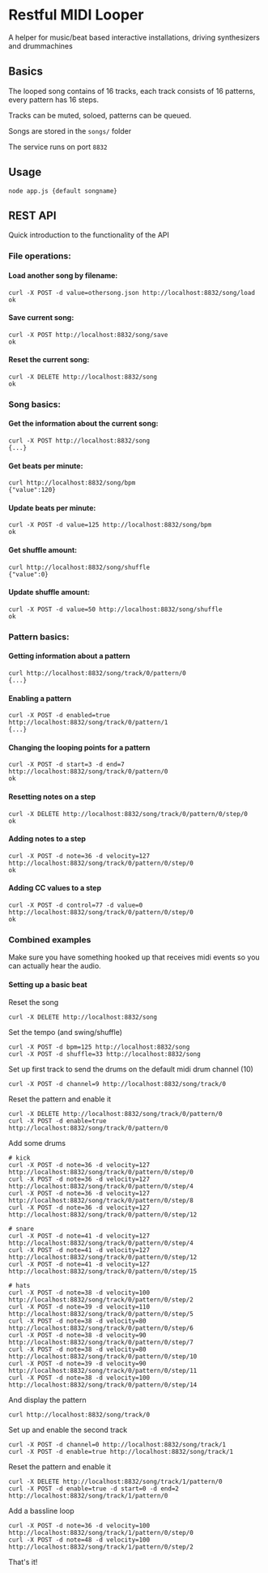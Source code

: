 Restful MIDI Looper
===================

A helper for music/beat based interactive installations, driving synthesizers and drummachines


Basics
------

The looped song contains of 16 tracks, each track consists of 16 patterns, every pattern has 16 steps.

Tracks can be muted, soloed, patterns can be queued.

Songs are stored in the `songs/` folder

The service runs on port `8832`


Usage
-----

`node app.js {default songname}`


REST API
--------

Quick introduction to the functionality of the API


### File operations:

#### Load another song by filename:

	curl -X POST -d value=othersong.json http://localhost:8832/song/load
	ok

#### Save current song:

	curl -X POST http://localhost:8832/song/save
	ok

#### Reset the current song:

	curl -X DELETE http://localhost:8832/song
	ok


### Song basics:

#### Get the information about the current song:

	curl -X POST http://localhost:8832/song
	{...}

#### Get beats per minute:

	curl http://localhost:8832/song/bpm
	{"value":120}

#### Update beats per minute:

	curl -X POST -d value=125 http://localhost:8832/song/bpm
	ok

#### Get shuffle amount:

	curl http://localhost:8832/song/shuffle
	{"value":0}

#### Update shuffle amount:

	curl -X POST -d value=50 http://localhost:8832/song/shuffle
	ok


### Pattern basics:

#### Getting information about a pattern

	curl http://localhost:8832/song/track/0/pattern/0
	{...}

#### Enabling a pattern

	curl -X POST -d enabled=true http://localhost:8832/song/track/0/pattern/1
	{...}

#### Changing the looping points for a pattern

	curl -X POST -d start=3 -d end=7 http://localhost:8832/song/track/0/pattern/0
	ok

#### Resetting notes on a step

	curl -X DELETE http://localhost:8832/song/track/0/pattern/0/step/0
	ok

#### Adding notes to a step

	curl -X POST -d note=36 -d velocity=127 http://localhost:8832/song/track/0/pattern/0/step/0
	ok

#### Adding CC values to a step

	curl -X POST -d control=77 -d value=0 http://localhost:8832/song/track/0/pattern/0/step/0
	ok


### Combined examples

Make sure you have something hooked up that receives midi events so you can actually hear the audio.


#### Setting up a basic beat

Reset the song

	curl -X DELETE http://localhost:8832/song

Set the tempo (and swing/shuffle)

	curl -X POST -d bpm=125 http://localhost:8832/song
	curl -X POST -d shuffle=33 http://localhost:8832/song

Set up first track to send the drums on the default midi drum channel (10)

	curl -X POST -d channel=9 http://localhost:8832/song/track/0

Reset the pattern and enable it

	curl -X DELETE http://localhost:8832/song/track/0/pattern/0
	curl -X POST -d enable=true http://localhost:8832/song/track/0/pattern/0

Add some drums

	# kick
	curl -X POST -d note=36 -d velocity=127 http://localhost:8832/song/track/0/pattern/0/step/0
	curl -X POST -d note=36 -d velocity=127 http://localhost:8832/song/track/0/pattern/0/step/4
	curl -X POST -d note=36 -d velocity=127 http://localhost:8832/song/track/0/pattern/0/step/8
	curl -X POST -d note=36 -d velocity=127 http://localhost:8832/song/track/0/pattern/0/step/12

	# snare
	curl -X POST -d note=41 -d velocity=127 http://localhost:8832/song/track/0/pattern/0/step/4
	curl -X POST -d note=41 -d velocity=127 http://localhost:8832/song/track/0/pattern/0/step/12
	curl -X POST -d note=41 -d velocity=127 http://localhost:8832/song/track/0/pattern/0/step/15

	# hats
	curl -X POST -d note=38 -d velocity=100 http://localhost:8832/song/track/0/pattern/0/step/2
	curl -X POST -d note=39 -d velocity=110 http://localhost:8832/song/track/0/pattern/0/step/5
	curl -X POST -d note=38 -d velocity=80 http://localhost:8832/song/track/0/pattern/0/step/6
	curl -X POST -d note=38 -d velocity=90 http://localhost:8832/song/track/0/pattern/0/step/7
	curl -X POST -d note=38 -d velocity=80 http://localhost:8832/song/track/0/pattern/0/step/10
	curl -X POST -d note=39 -d velocity=90 http://localhost:8832/song/track/0/pattern/0/step/11
	curl -X POST -d note=38 -d velocity=100 http://localhost:8832/song/track/0/pattern/0/step/14

And display the pattern

	curl http://localhost:8832/song/track/0

Set up and enable the second track

	curl -X POST -d channel=0 http://localhost:8832/song/track/1
	curl -X POST -d enable=true http://localhost:8832/song/track/1

Reset the pattern and enable it

	curl -X DELETE http://localhost:8832/song/track/1/pattern/0
	curl -X POST -d enable=true -d start=0 -d end=2 http://localhost:8832/song/track/1/pattern/0

Add a bassline loop

	curl -X POST -d note=36 -d velocity=100 http://localhost:8832/song/track/1/pattern/0/step/0
	curl -X POST -d note=48 -d velocity=100 http://localhost:8832/song/track/1/pattern/0/step/2

That's it!

